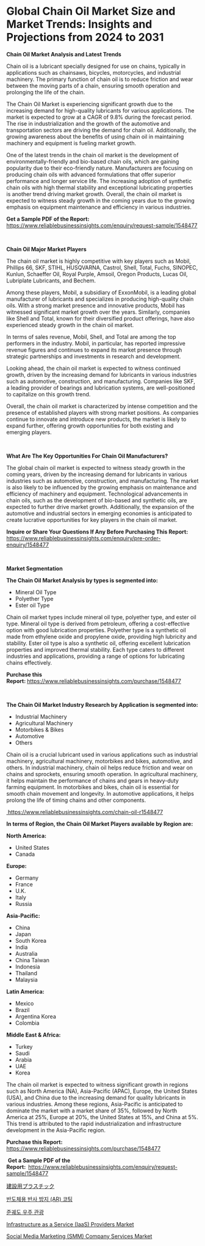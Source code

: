 <p><h1>Global Chain Oil Market Size and Market Trends: Insights and Projections from 2024 to 2031</h1></p><p><strong>Chain Oil Market Analysis and Latest Trends</strong></p>
<p><p>Chain oil is a lubricant specially designed for use on chains, typically in applications such as chainsaws, bicycles, motorcycles, and industrial machinery. The primary function of chain oil is to reduce friction and wear between the moving parts of a chain, ensuring smooth operation and prolonging the life of the chain.</p><p>The Chain Oil Market is experiencing significant growth due to the increasing demand for high-quality lubricants for various applications. The market is expected to grow at a CAGR of 9.8% during the forecast period. The rise in industrialization and the growth of the automotive and transportation sectors are driving the demand for chain oil. Additionally, the growing awareness about the benefits of using chain oil in maintaining machinery and equipment is fueling market growth.</p><p>One of the latest trends in the chain oil market is the development of environmentally-friendly and bio-based chain oils, which are gaining popularity due to their eco-friendly nature. Manufacturers are focusing on producing chain oils with advanced formulations that offer superior performance and longer service life. The increasing adoption of synthetic chain oils with high thermal stability and exceptional lubricating properties is another trend driving market growth. Overall, the chain oil market is expected to witness steady growth in the coming years due to the growing emphasis on equipment maintenance and efficiency in various industries.</p></p>
<p><strong>Get a Sample PDF of the Report:&nbsp;</strong> <a href="https://www.reliablebusinessinsights.com/enquiry/request-sample/1548477">https://www.reliablebusinessinsights.com/enquiry/request-sample/1548477</a></p>
<p>&nbsp;</p>
<p><strong>Chain Oil Major Market Players</strong></p>
<p><p>The chain oil market is highly competitive with key players such as Mobil, Phillips 66, SKF, STIHL, HUSQVARNA, Castrol, Shell, Total, Fuchs, SINOPEC, Kunlun, Schaeffer Oil, Royal Purple, Amsoil, Oregon Products, Lucas Oil, Lubriplate Lubricants, and Bechem.</p><p>Among these players, Mobil, a subsidiary of ExxonMobil, is a leading global manufacturer of lubricants and specializes in producing high-quality chain oils. With a strong market presence and innovative products, Mobil has witnessed significant market growth over the years. Similarly, companies like Shell and Total, known for their diversified product offerings, have also experienced steady growth in the chain oil market.</p><p>In terms of sales revenue, Mobil, Shell, and Total are among the top performers in the industry. Mobil, in particular, has reported impressive revenue figures and continues to expand its market presence through strategic partnerships and investments in research and development.</p><p>Looking ahead, the chain oil market is expected to witness continued growth, driven by the increasing demand for lubricants in various industries such as automotive, construction, and manufacturing. Companies like SKF, a leading provider of bearings and lubrication systems, are well-positioned to capitalize on this growth trend.</p><p>Overall, the chain oil market is characterized by intense competition and the presence of established players with strong market positions. As companies continue to innovate and introduce new products, the market is likely to expand further, offering growth opportunities for both existing and emerging players.</p></p>
<p>&nbsp;</p>
<p><strong>What Are The Key Opportunities For Chain Oil Manufacturers?</strong></p>
<p><p>The global chain oil market is expected to witness steady growth in the coming years, driven by the increasing demand for lubricants in various industries such as automotive, construction, and manufacturing. The market is also likely to be influenced by the growing emphasis on maintenance and efficiency of machinery and equipment. Technological advancements in chain oils, such as the development of bio-based and synthetic oils, are expected to further drive market growth. Additionally, the expansion of the automotive and industrial sectors in emerging economies is anticipated to create lucrative opportunities for key players in the chain oil market.</p></p>
<p><strong>Inquire or Share Your Questions If Any Before Purchasing This Report:</strong> <a href="https://www.reliablebusinessinsights.com/enquiry/pre-order-enquiry/1548477">https://www.reliablebusinessinsights.com/enquiry/pre-order-enquiry/1548477</a></p>
<p>&nbsp;</p>
<p><strong>Market Segmentation</strong></p>
<p><strong>The Chain Oil Market Analysis by types is segmented into:</strong></p>
<p><ul><li>Mineral Oil Type</li><li>Polyether Type</li><li>Ester oil Type</li></ul></p>
<p><p>Chain oil market types include mineral oil type, polyether type, and ester oil type. Mineral oil type is derived from petroleum, offering a cost-effective option with good lubrication properties. Polyether type is a synthetic oil made from ethylene oxide and propylene oxide, providing high lubricity and stability. Ester oil type is also a synthetic oil, offering excellent lubrication properties and improved thermal stability. Each type caters to different industries and applications, providing a range of options for lubricating chains effectively.</p></p>
<p><strong>Purchase this Report:&nbsp;</strong><a href="https://www.reliablebusinessinsights.com/purchase/1548477">https://www.reliablebusinessinsights.com/purchase/1548477</a></p>
<p>&nbsp;</p>
<p><strong>The Chain Oil Market Industry Research by Application is segmented into:</strong></p>
<p><ul><li>Industrial Machinery</li><li>Agricultural Machinery</li><li>Motorbikes & Bikes</li><li>Automotive</li><li>Others</li></ul></p>
<p><p>Chain oil is a crucial lubricant used in various applications such as industrial machinery, agricultural machinery, motorbikes and bikes, automotive, and others. In industrial machinery, chain oil helps reduce friction and wear on chains and sprockets, ensuring smooth operation. In agricultural machinery, it helps maintain the performance of chains and gears in heavy-duty farming equipment. In motorbikes and bikes, chain oil is essential for smooth chain movement and longevity. In automotive applications, it helps prolong the life of timing chains and other components.</p></p>
<p><a href="https://www.reliablebusinessinsights.com/chain-oil-r1548477">&nbsp;https://www.reliablebusinessinsights.com/chain-oil-r1548477</a></p>
<p><strong>In terms of Region, the Chain Oil Market Players available by Region are:</strong></p>
<p>
    <p> <strong> North America: </strong>
        <ul>
            <li>United States</li>
            <li>Canada</li>
        </ul>
        </p> 
    <p> <strong> Europe: </strong>
        <ul>
            <li>Germany</li>
            <li>France</li>
            <li>U.K.</li>
            <li>Italy</li>
            <li>Russia</li>
        </ul>
        </p> 
    <p> <strong> Asia-Pacific: </strong>
        <ul>
            <li>China</li>
            <li>Japan</li>
            <li>South Korea</li>
            <li>India</li>
            <li>Australia</li>
            <li>China Taiwan</li>
            <li>Indonesia</li>
            <li>Thailand</li>
            <li>Malaysia</li>
        </ul>
        </p> 
    <p> <strong> Latin America: </strong>
        <ul>
            <li>Mexico</li>
            <li>Brazil</li>
            <li>Argentina Korea</li>
            <li>Colombia</li>
        </ul>
        </p> 
    <p> <strong> Middle East & Africa: </strong>
        <ul>
            <li>Turkey</li>
            <li>Saudi</li>
            <li>Arabia</li>
            <li>UAE</li>
            <li>Korea</li>
        </ul>
    </p>
    </p>
<p><p>The chain oil market is expected to witness significant growth in regions such as North America (NA), Asia-Pacific (APAC), Europe, the United States (USA), and China due to the increasing demand for quality lubricants in various industries. Among these regions, Asia-Pacific is anticipated to dominate the market with a market share of 35%, followed by North America at 25%, Europe at 20%, the United States at 15%, and China at 5%. This trend is attributed to the rapid industrialization and infrastructure development in the Asia-Pacific region.</p></p>
<p><strong>Purchase this Report: </strong><a href="https://www.reliablebusinessinsights.com/purchase/1548477">https://www.reliablebusinessinsights.com/purchase/1548477</a></p>
<p>&nbsp;<strong>Get a Sample PDF of the Report:&nbsp;&nbsp;</strong><a href="https://www.reliablebusinessinsights.com/enquiry/request-sample/1548477">https://www.reliablebusinessinsights.com/enquiry/request-sample/1548477</a></p>
<p><strong></strong></p>
<p><p><a href="https://medium.com/@garnett961981/%E5%BB%BA%E8%A8%AD%E3%83%97%E3%83%A9%E3%82%B9%E3%83%81%E3%83%83%E3%82%AF%E5%B8%82%E5%A0%B4%E8%A6%8F%E6%A8%A1%E3%81%A8%E5%B8%82%E5%A0%B4%E5%8B%95%E5%90%91-%E5%AE%8C%E5%85%A8%E3%81%AA%E6%A5%AD%E7%95%8C%E6%A6%82%E8%A6%81-2024%E5%B9%B4%E3%81%8B%E3%82%892031%E5%B9%B4%E3%81%BE%E3%81%A7-fe0566a3600c">建設用プラスチック</a></p><p><a href="https://medium.com/@cierrahayes645/%EB%B0%98%EC%82%AC-%EB%B0%A9%EC%A7%80-ar-%EC%BD%94%ED%8C%85%EC%B2%B4-%EC%82%B0%EC%97%85-%EC%8B%9C%EC%9E%A5-%EC%A0%90%EC%9C%A0%EC%9C%A8-%EB%B3%80%EC%B2%9C%EA%B3%BC-%EC%8B%9C%EC%9E%A5-%EC%84%B1%EC%9E%A5-%ED%8A%B8%EB%A0%8C%EB%93%9C-2024%EB%85%84-2031%EB%85%84-8c8e26718194">반도체용 반사 방지 (AR) 코팅</a></p><p><a href="https://medium.com/@edenger98079sgb/%EB%B6%80%EA%B6%8C%EC%97%AD-%EC%9A%B0%EC%A3%BC-%EA%B4%80%EA%B4%91-%EC%8B%9C%EC%9E%A5%EC%9D%80-%EC%8B%9C%EC%9E%A5-%EC%A0%90%EC%9C%A0%EC%9C%A8-%ED%81%AC%EA%B8%B0-%EB%B0%8F-2031%EB%85%84%EA%B9%8C%EC%A7%80%EC%9D%98-%EC%98%88%EC%83%81-%EC%98%88%EC%B8%A1%EC%97%90-%EC%B4%88%EC%A0%90%EC%9D%84-%EB%A7%9E%EC%B6%A5%EB%8B%88%EB%8B%A4-23ccaa962142">준궤도 우주 관광</a></p><p><a href="https://github.com/LiamKanenood/Market-Research-Report-List-1/blob/main/infrastructure-as-a-service-iaas-providers-market.md">Infrastructure as a Service (IaaS) Providers Market</a></p><p><a href="https://github.com/pizolina/Market-Research-Report-List-5/blob/main/social-media-marketing-smm-company-services-market.md">Social Media Marketing (SMM) Company Services Market</a></p></p>